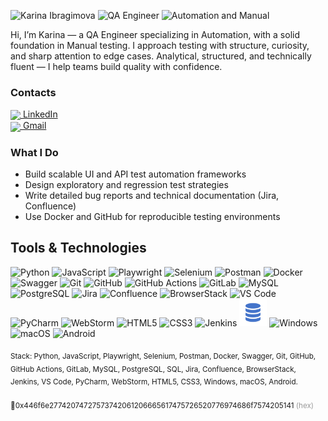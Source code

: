 <p align="left">
  <img src="https://img.shields.io/badge/-Karina%20Ibragimova-3a3a3a?style=for-the-badge&logo=github&logoColor=white" alt="Karina Ibragimova" height="30"/>
  <img src="https://img.shields.io/badge/-QA%20Engineer-557560?style=for-the-badge" alt="QA Engineer" height="30"/>
  <img src="https://img.shields.io/badge/-Automation%20%26%20Manual-c8a487?style=for-the-badge" alt="Automation and Manual" height="30"/>
</p>

Hi, I’m Karina — a QA Engineer specializing in Automation, with a solid foundation in Manual testing.
I approach testing with structure, curiosity, and sharp attention to edge cases.
Analytical, structured, and technically fluent — I help teams build quality with confidence.

### Contacts

[<img src="https://cdn.jsdelivr.net/gh/devicons/devicon/icons/linkedin/linkedin-original.svg" width="16" style="vertical-align:middle;"/> LinkedIn](https://www.linkedin.com/in/i-karina/)  
[<img src="https://www.vectorlogo.zone/logos/gmail/gmail-icon.svg" width="15" style="vertical-align:middle;"/> Gmail](mailto:karinaibragimova54@gmail.com)

### What I Do
- Build scalable UI and API test automation frameworks
- Design exploratory and regression test strategies
- Write detailed bug reports and technical documentation (Jira, Confluence)
- Use Docker and GitHub for reproducible testing environments

##  Tools & Technologies

<p align="left">
  <img src="https://cdn.jsdelivr.net/gh/devicons/devicon/icons/python/python-original.svg" width="40" title="Python"/>
  <img src="https://cdn.jsdelivr.net/gh/devicons/devicon/icons/javascript/javascript-original.svg" width="40" title="JavaScript"/>
  <img src="https://playwright.dev/img/playwright-logo.svg" width="40" title="Playwright"/>
  <img src="https://cdn.jsdelivr.net/gh/devicons/devicon/icons/selenium/selenium-original.svg" width="40" title="Selenium"/>
  <img src="https://www.vectorlogo.zone/logos/getpostman/getpostman-icon.svg" width="40" title="Postman"/>
  <img src="https://cdn.jsdelivr.net/gh/devicons/devicon/icons/docker/docker-original.svg" width="40" title="Docker"/>
  <img src="https://cdn.simpleicons.org/swagger/85EA2D" width="40" title="Swagger"/>
  <img src="https://cdn.jsdelivr.net/gh/devicons/devicon/icons/git/git-original.svg" width="40" title="Git"/>
  <img src="https://cdn.jsdelivr.net/gh/devicons/devicon/icons/github/github-original.svg" width="40" title="GitHub"/>
  <img src="https://cdn.jsdelivr.net/gh/devicons/devicon/icons/githubactions/githubactions-original.svg" width="40" title="GitHub Actions"/>
  <img src="https://cdn.jsdelivr.net/gh/devicons/devicon/icons/gitlab/gitlab-original.svg" width="40" title="GitLab"/>
  <img src="https://cdn.jsdelivr.net/gh/devicons/devicon/icons/mysql/mysql-original.svg" width="40" title="MySQL"/>
  <img src="https://cdn.jsdelivr.net/gh/devicons/devicon/icons/postgresql/postgresql-original.svg" width="40" title="PostgreSQL"/>
  <img src="https://cdn.jsdelivr.net/gh/devicons/devicon/icons/jira/jira-original.svg" width="40" title="Jira"/>
  <img src="https://cdn.jsdelivr.net/gh/devicons/devicon/icons/confluence/confluence-original.svg" width="40" title="Confluence"/>
  <img src="https://www.vectorlogo.zone/logos/browserstack/browserstack-icon.svg" width="40" title="BrowserStack"/>
  <img src="https://cdn.jsdelivr.net/gh/devicons/devicon/icons/vscode/vscode-original.svg" width="40" title="VS Code"/>
  <img src="https://cdn.jsdelivr.net/gh/devicons/devicon/icons/pycharm/pycharm-original.svg" width="40" title="PyCharm"/>
  <img src="https://cdn.jsdelivr.net/gh/devicons/devicon/icons/webstorm/webstorm-original.svg" width="40" title="WebStorm"/>
  <img src="https://cdn.jsdelivr.net/gh/devicons/devicon/icons/html5/html5-original.svg" width="40" title="HTML5"/>
  <img src="https://cdn.jsdelivr.net/gh/devicons/devicon/icons/css3/css3-original.svg" width="40" title="CSS3"/>
  <img src="https://upload.wikimedia.org/wikipedia/commons/e/e9/Jenkins_logo.svg" width="33" title="Jenkins"/>
  <img src="https://raw.githubusercontent.com/github/explore/80688e429a7d4ef2fca1e82350fe8e3517d3494d/topics/sql/sql.png" width="44" title="SQL"/>
  <img src="https://cdn.jsdelivr.net/gh/devicons/devicon/icons/windows8/windows8-original.svg" width="35" title="Windows"/>
  <img src="https://cdn.jsdelivr.net/gh/devicons/devicon/icons/apple/apple-original.svg" width="40" title="macOS"/>
  <img src="https://cdn.jsdelivr.net/gh/devicons/devicon/icons/android/android-original.svg" width="40" title="Android"/>

</p>

<sub>
Stack: Python, JavaScript, Playwright, Selenium, Postman, Docker, Swagger, Git, GitHub, GitHub Actions, GitLab, MySQL, PostgreSQL, SQL, Jira, Confluence, BrowserStack, Jenkins, VS Code, PyCharm, WebStorm, HTML5, CSS3, Windows, macOS, Android.
</sub>

<br/>
<br/>
<sub>🐞0x446f6e27742074727573742061206665617475726520776974686f7574205141 <span style="color:#999;">(hex)</span></sub>




